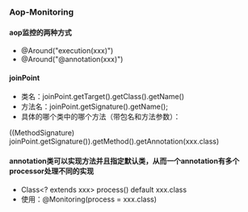 ### Aop-Monitoring
#### aop监控的两种方式
- @Around("execution(xxx)")
- @Around("@annotation(xxx)")

#### joinPoint
- 类名：joinPoint.getTarget().getClass().getName() 
- 方法名：joinPoint.getSignature().getName();
- 具体的哪个类中的哪个方法（带包名和方法参数）：

((MethodSignature) joinPoint.getSignature()).getMethod().getAnnotation(xxx.class)

#### annotation类可以实现方法并且指定默认类，从而一个annotation有多个processor处理不同的实现
- Class<? extends xxx> process() default xxx.class 
- 使用：@Monitoring(process = xxx.class)
